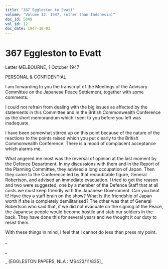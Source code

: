 ```yaml
---
title: "367 Eggleston to Evatt"
volume: "Volume 12: 1947, (other than Indonesia)"
doc_id: 5049
vol_id: 12
doc_date: 1947-10-01
---
```


# 367 Eggleston to Evatt

Letter MELBOURNE, 1 October 1947

PERSONAL &amp; CONFIDENTIAL

I am forwarding to you the transcript of the Meetings of the Advisory Committee on the Japanese Peace Settlement, together with some comments.

I could not refrain from dealing with the big issues as affected by the statements in this Committee and in the British Commonwealth Conference as the short memorandum which I sent to you before you left was inadequate.

I have been somewhat stirred up on this point because of the nature of the reactions to the points raised which you put clearly to the British Commonwealth Conference. There is a mood of complacent acceptance which alarms me.

What angered me most was the reversal of opinion at the last moment by the Defence Department. In my discussions with them and in the Report of the Planning Committee, they advised a long occupation of Japan. Then they came to the Conference led by that redoubtable figure, General Robertson, and advised an immediate evacuation. I tried to get the reason and two were suggested; one by a member of the Defence Staff that at all costs we must keep friendly with the Japanese Government. Can you beat it! Have they a staff brain on the show? What is the friendship of Japan worth if she is completely demilitarised? The other was that of General Robertson who said that, if we did not evacuate on the signing of the Peace, the Japanese people would become hostile and stab our soldiers in the back. They have done this for several years and we thought it our duty to resist them.

With these things in mind, I feel that I cannot do less than press my point.

_

_

_ [EGGLESTON PAPERS, NLA : MS423/11/835]_
